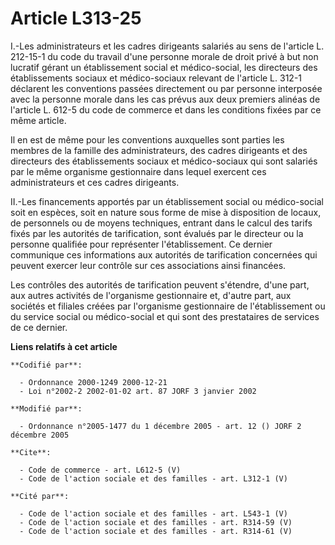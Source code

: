 # Article L313-25

I.-Les administrateurs et les cadres dirigeants salariés au sens de l'article L. 212-15-1 du code du travail d'une personne
morale de droit privé à but non lucratif gérant un établissement social et médico-social, les directeurs des établissements
sociaux et médico-sociaux relevant de l'article L. 312-1 déclarent les conventions passées directement ou par personne
interposée avec la personne morale dans les cas prévus aux deux premiers alinéas de l'article L. 612-5 du code de commerce et
dans les conditions fixées par ce même article. 

Il en est de même pour les conventions auxquelles sont parties les membres de la famille des administrateurs, des cadres
dirigeants et des directeurs des établissements sociaux et médico-sociaux qui sont salariés par le même organisme
gestionnaire dans lequel exercent ces administrateurs et ces cadres dirigeants. 

II.-Les financements apportés par un établissement social ou médico-social soit en espèces, soit en nature sous forme de mise
à disposition de locaux, de personnels ou de moyens techniques, entrant dans le calcul des tarifs fixés par les autorités de
tarification, sont évalués par le directeur ou la personne qualifiée pour représenter l'établissement. Ce dernier communique
ces informations aux autorités de tarification concernées qui peuvent exercer leur contrôle sur ces associations ainsi
financées. 

Les contrôles des autorités de tarification peuvent s'étendre, d'une part, aux autres activités de l'organisme gestionnaire
et, d'autre part, aux sociétés et filiales créées par l'organisme gestionnaire de l'établissement ou du service social ou
médico-social et qui sont des prestataires de services de ce dernier.

**Liens relatifs à cet article**

	**Codifié par**:

	  - Ordonnance 2000-1249 2000-12-21
	  - Loi n°2002-2 2002-01-02 art. 87 JORF 3 janvier 2002

	**Modifié par**:

	  - Ordonnance n°2005-1477 du 1 décembre 2005 - art. 12 () JORF 2 décembre 2005

	**Cite**:

	  - Code de commerce - art. L612-5 (V)
	  - Code de l'action sociale et des familles - art. L312-1 (V)

	**Cité par**:

	  - Code de l'action sociale et des familles - art. L543-1 (V)
	  - Code de l'action sociale et des familles - art. R314-59 (V)
	  - Code de l'action sociale et des familles - art. R314-61 (V)

